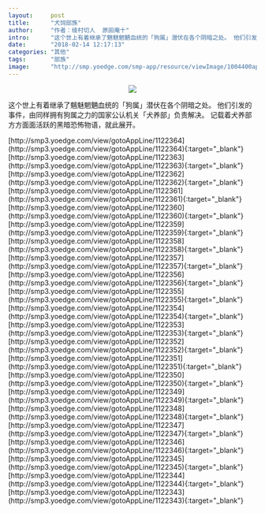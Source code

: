 ```yaml
---
layout:     post
title:      "犬饲部族"
author:     "作者：绫村切人  原田庵十"
intro:      "这个世上有着继承了魑魅魍魉血统的「狗属」潜伏在各个阴暗之处。 他们引发的事件，由同样拥有狗属之力的国家公认机关「犬养部」负责解决。 记载着犬养部方方面面活跃的黑暗恐怖物语，就此展开。"
date:       "2018-02-14 12:17:13"
categories: "其他"
tags:       "部族"
image:      "http://smp.yoedge.com/smp-app/resource/viewImage/1004400appline.png"
---
```

<div style="text-align: center">
<p><img src="http://smp.yoedge.com/smp-app/resource/viewImage/1004400appline.png"/></p>
</div>
<p class="post-meta">
<span>这个世上有着继承了魑魅魍魉血统的「狗属」潜伏在各个阴暗之处。 他们引发的事件，由同样拥有狗属之力的国家公认机关「犬养部」负责解决。 记载着犬养部方方面面活跃的黑暗恐怖物语，就此展开。</span>
</p>
[http://smp3.yoedge.com/view/gotoAppLine/1122364](http://smp3.yoedge.com/view/gotoAppLine/1122364){:target="_blank"}
[http://smp3.yoedge.com/view/gotoAppLine/1122363](http://smp3.yoedge.com/view/gotoAppLine/1122363){:target="_blank"}
[http://smp3.yoedge.com/view/gotoAppLine/1122362](http://smp3.yoedge.com/view/gotoAppLine/1122362){:target="_blank"}
[http://smp3.yoedge.com/view/gotoAppLine/1122361](http://smp3.yoedge.com/view/gotoAppLine/1122361){:target="_blank"}
[http://smp3.yoedge.com/view/gotoAppLine/1122360](http://smp3.yoedge.com/view/gotoAppLine/1122360){:target="_blank"}
[http://smp3.yoedge.com/view/gotoAppLine/1122359](http://smp3.yoedge.com/view/gotoAppLine/1122359){:target="_blank"}
[http://smp3.yoedge.com/view/gotoAppLine/1122358](http://smp3.yoedge.com/view/gotoAppLine/1122358){:target="_blank"}
[http://smp3.yoedge.com/view/gotoAppLine/1122357](http://smp3.yoedge.com/view/gotoAppLine/1122357){:target="_blank"}
[http://smp3.yoedge.com/view/gotoAppLine/1122356](http://smp3.yoedge.com/view/gotoAppLine/1122356){:target="_blank"}
[http://smp3.yoedge.com/view/gotoAppLine/1122355](http://smp3.yoedge.com/view/gotoAppLine/1122355){:target="_blank"}
[http://smp3.yoedge.com/view/gotoAppLine/1122354](http://smp3.yoedge.com/view/gotoAppLine/1122354){:target="_blank"}
[http://smp3.yoedge.com/view/gotoAppLine/1122353](http://smp3.yoedge.com/view/gotoAppLine/1122353){:target="_blank"}
[http://smp3.yoedge.com/view/gotoAppLine/1122352](http://smp3.yoedge.com/view/gotoAppLine/1122352){:target="_blank"}
[http://smp3.yoedge.com/view/gotoAppLine/1122351](http://smp3.yoedge.com/view/gotoAppLine/1122351){:target="_blank"}
[http://smp3.yoedge.com/view/gotoAppLine/1122350](http://smp3.yoedge.com/view/gotoAppLine/1122350){:target="_blank"}
[http://smp3.yoedge.com/view/gotoAppLine/1122349](http://smp3.yoedge.com/view/gotoAppLine/1122349){:target="_blank"}
[http://smp3.yoedge.com/view/gotoAppLine/1122348](http://smp3.yoedge.com/view/gotoAppLine/1122348){:target="_blank"}
[http://smp3.yoedge.com/view/gotoAppLine/1122347](http://smp3.yoedge.com/view/gotoAppLine/1122347){:target="_blank"}
[http://smp3.yoedge.com/view/gotoAppLine/1122346](http://smp3.yoedge.com/view/gotoAppLine/1122346){:target="_blank"}
[http://smp3.yoedge.com/view/gotoAppLine/1122345](http://smp3.yoedge.com/view/gotoAppLine/1122345){:target="_blank"}
[http://smp3.yoedge.com/view/gotoAppLine/1122344](http://smp3.yoedge.com/view/gotoAppLine/1122344){:target="_blank"}
[http://smp3.yoedge.com/view/gotoAppLine/1122343](http://smp3.yoedge.com/view/gotoAppLine/1122343){:target="_blank"}


